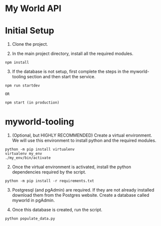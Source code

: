 # My World API

# Initial Setup

1. Clone the project. 

2. In the main project directory, install all the required modules.

```
npm install
```
3. If the database is not setup, first complete the steps in the myworld-tooling section and then start the service.

```
npm run startdev

OR

npm start (in production)
```

# myworld-tooling

1. (Optional, but HIGHLY RECOMMENDED) Create a virtual environment. We will use this environment to install python and the required modules.

```
python -m pip install virtualenv
virtualenv my_env
./my_env/bin/activate
```

2. Once the virtual environment is activated, install the python dependencies required by the script.

```
python -m pip install -r requirements.txt
```

3. Postgresql (and pgAdmin) are required. If they are not already installed download them from the Postgres website. Create a database called myworld in pgAdmin.

4. Once this database is created, run the script.

```
python populate_data.py
```
